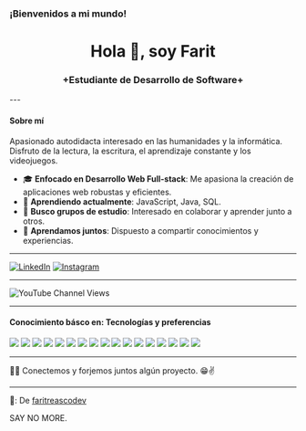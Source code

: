 ### ¡Bienvenidos a mi mundo!
<h1 align="center">Hola 👋, soy Farit</h1>
<h3 align="center">+Estudiante de Desarrollo de Software+</h3>
---

#### Sobre mí

Apasionado autodidacta interesado en las humanidades y la informática. Disfruto de la lectura, la escritura, el aprendizaje constante y los videojuegos.

- 🎓 **Enfocado en Desarrollo Web Full-stack**: Me apasiona la creación de aplicaciones web robustas y eficientes.
- 🌱 **Aprendiendo actualmente**: JavaScript, Java, SQL.
- 👯 **Busco grupos de estudio**: Interesado en colaborar y aprender junto a otros.
- 💬 **Aprendamos juntos**: Dispuesto a compartir conocimientos y experiencias.

---

[![LinkedIn](https://img.shields.io/badge/-LINKEDIN-0077B5?style=for-the-badge&logo=linkedin&logoColor=white)](www.linkedin.com/in/farit-alexander-reasco-torres-5373a026b)
[![Instagram](https://img.shields.io/badge/-INSTAGRAM-E4405F?style=for-the-badge&logo=instagram&logoColor=white)](https://www.instagram.com/faritreasco.dev/)

---

![YouTube Channel Views](https://img.shields.io/youtube/channel/views/UCPKYqx75xzlVqhzMZS9u9yg)

---

#### Conocimiento básco en: Tecnologías y preferencias

<img src="http://img.shields.io/badge/-VS%20Code-007ACC?style=flat&logo=visual%20studio%20code&logoColor=white"> <img src = "https://img.shields.io/badge/-HTML5-E34F26?style=flat&logo=html5&logoColor=white"> 
<img src = "https://img.shields.io/badge/-CSS3-1572B6?style=flat&logo=css3&logoColor=white">
<img src="https://img.shields.io/badge/-JavaScript-eed718?style=flat&logo=javascript&logoColor=ffffff">
<img src="https://img.shields.io/badge/-Bootstrap-563D7C?style=flat&logo=bootstrap&logoColor=white">
<img src="https://img.shields.io/badge/-Sass-cc6699?style=flat&logo=sass&logoColor=ffffff">
<img src="https://img.shields.io/badge/-Node.js-3C873A?style=flat&logo=Node.js&logoColor=white">
<img src="https://img.shields.io/badge/-React-000000?style=flat&logo=react&logoColor=00c8ff"> <img src="https://img.shields.io/badge/-MongoDB-4DB33D?style=flat&logo=mongodb&logoColor=FFFFFF">
<img src="https://img.shields.io/badge/-Express.js-787878?style=flat">
<img src="https://img.shields.io/badge/-WordPress-blue?style=flat&logo=wordpress">
<img src="https://img.shields.io/badge/-MySQL-F29111?style=flat&logo=mysql&logoColor=FFFFFF">
<img src="http://img.shields.io/badge/-Git-F1502F?style=flat&logo=git&logoColor=FFFFFF">
<img src="http://img.shields.io/badge/-Github-000000?style=flat&logo=github&logoColor=FFFFFF">
<img src="http://img.shields.io/badge/-Java-F89820?style=flat&logo=java&logoColor=white">
<img src="https://img.shields.io/badge/-C%20&%20C++-00599C?style=flat&logo=c%2B%2B&logoColor=ffffff">
<img src="https://img.shields.io/badge/-Python-3DAD4B?style=flat&logo=python&logoColor=white">

---
👨‍💻 Conectemos y forjemos juntos algún proyecto. 😁✌

---

🌟: De [faritreascodev](https://github.com/faritreascodev)

SAY NO MORE.
